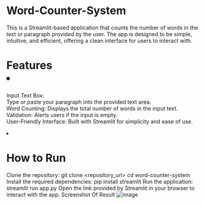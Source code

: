 # Word-Counter-System
This is a Streamlit-based application that counts the number of words in the text or paragraph provided by the user. The app is designed to be simple, intuitive, and efficient, offering a clean interface for users to interact with.

# Features <li>
Input Text Box:<br> Type or paste your paragraph into the provided text area.<br>
Word Counting: Displays the total number of words in the input text.<br>
Validation: Alerts users if the input is empty.<br>
User-Friendly Interface: Built with Streamlit for simplicity and ease of use.<br><li>
# How to Run
Clone the repository:
git clone <repository_url>
cd word-counter-system
Install the required dependencies:
pip install streamlit
Run the application:
streamlit run app.py
Open the link provided by Streamlit in your browser to interact with the app.
Screenshot Of Result 
![image](https://github.com/user-attachments/assets/88997e44-ebbd-410d-a935-520465f2bf35)
